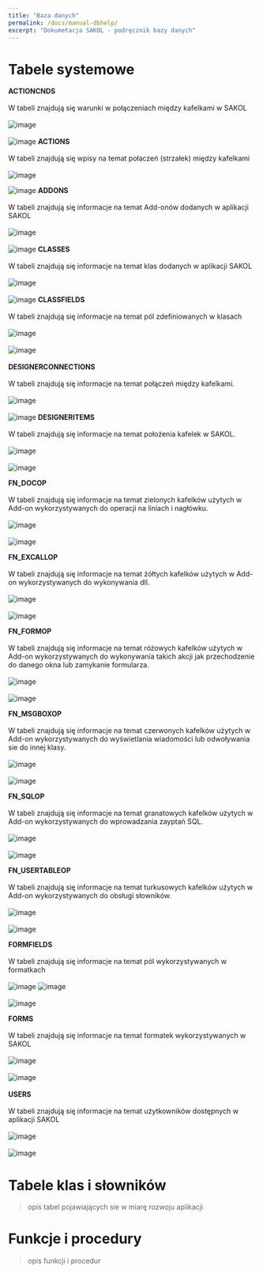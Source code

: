 ```yaml
---
title: "Baza danych"
permalink: /docs/manual-dbhelp/
excerpt: "Dokumetacja SAKOL - podręcznik bazy danych"
---
```


# Tabele systemowe

<strong> ACTIONCNDS </strong>
<br>
<br>
W tabeli znajdują się warunki w połączeniach między kafelkami w SAKOL
<br>
<br>
![image](https://user-images.githubusercontent.com/93259107/164467465-49b4fa6c-3827-418d-bc17-ace65e20f38c.png)
<br>
<br>
![image](https://user-images.githubusercontent.com/93259107/164465060-38bd0f30-aec3-4c6c-8494-312c675242b4.png)
<strong> ACTIONS </strong>
<br>
<br>
W tabeli znajdują się wpisy na temat połaczeń (strzałek) między kafelkami
<br>
<br>
![image](https://user-images.githubusercontent.com/93259107/164468037-828108a6-1de0-43df-8934-145be4b5521c.png)

![image](https://user-images.githubusercontent.com/93259107/164466880-3c3e1d1f-6886-4478-814d-654ed58baeeb.png)
<strong> ADDONS </strong>
<br>
<br>
W tabeli znajdują się informacje na temat Add-onów dodanych w aplikacji SAKOL
<br>
<br>
![image](https://user-images.githubusercontent.com/93259107/164470387-b8520ea2-ed5b-4669-879d-583bd8851369.png)
<br>
<br>
![image](https://user-images.githubusercontent.com/93259107/164470446-34815bb3-9506-45ec-8b0f-6f4523c6ba33.png)
<strong> CLASSES </strong>
<br>
<br>
W tabeli znajdują się informacje na temat klas dodanych w aplikacji SAKOL
<br>
<br>
![image](https://user-images.githubusercontent.com/93259107/165076719-e55b8430-a9d2-4546-8f78-6caddd73a99d.png)
<br>
<br>
![image](https://user-images.githubusercontent.com/93259107/165076798-429ed0c1-202a-4cd9-9d3e-6bd416bca140.png)
<strong> CLASSFIELDS </strong>
<br>
<br>
W tabeli znajdują się informacje na temat pól zdefiniowanych w klasach 
<br>
<br>
![image](https://user-images.githubusercontent.com/93259107/165078990-88bef66c-6def-43ab-b375-53fa2c9c6867.png)
<br>
<br>
![image](https://user-images.githubusercontent.com/93259107/165079047-46aebb3f-62a7-4c74-a0d6-2475abcd0cab.png)
<br>
<br>
<strong> DESIGNERCONNECTIONS </strong>
<br>
<br>
W tabeli znajdują się informacje na temat połączeń między kafelkami. 
<br>
<br>
![image](https://user-images.githubusercontent.com/93259107/165083508-60177566-ad95-4dca-afc1-52029762874a.png)
<br>
<br>
![image](https://user-images.githubusercontent.com/93259107/165083596-d9e67535-030a-4ac3-b389-b42e2bf0a178.png)
<strong> DESIGNERITEMS </strong>
<br>
<br>
W tabeli znajdują się informacje na temat położenia kafelek w SAKOL. 
<br>
<br>
![image](https://user-images.githubusercontent.com/93259107/165084574-951422f6-4ecf-4390-88e9-fb4823ceb5cc.png)
<br>
<br>
![image](https://user-images.githubusercontent.com/93259107/165084627-f3d1ab0f-8409-4bce-898d-e6711d57a70d.png)

<strong> FN_DOCOP </strong>
<br>
<br>
W tabeli znajdują się informacje na temat zielonych kafelków użytych w Add-on wykorzystywanych do operacji na liniach i nagłówku. 
<br>
<br>
![image](https://user-images.githubusercontent.com/93259107/165086026-241979c1-5891-4cda-9fce-c5e0cbf2a109.png)
<br>
<br>
![image](https://user-images.githubusercontent.com/93259107/165086084-98791e4c-1ed8-4c7f-8e5c-ad315221df5a.png)

<strong> FN_EXCALLOP </strong>
<br>
<br>
W tabeli znajdują się informacje na temat żółtych kafelków użytych w Add-on wykorzystywanych do wykonywania dll. 
<br>
<br>
![image](https://user-images.githubusercontent.com/93259107/165096110-8cf34ac8-23af-4faa-a181-38d00902253f.png)
<br>
<br>
![image](https://user-images.githubusercontent.com/93259107/165096209-09e40eec-1b17-4d2a-961a-25dd837020bc.png)

<strong> FN_FORMOP </strong>
<br>
<br>
W tabeli znajdują się informacje na temat różowych kafelków użytych w Add-on wykorzystywanych do wykonywania takich akcji jak przechodzenie do danego okna lub zamykanie formularza. 
<br>
<br>
![image](https://user-images.githubusercontent.com/93259107/165096651-c20344eb-f370-4879-ab52-d770311bc619.png)
<br>
<br>
![image](https://user-images.githubusercontent.com/93259107/165096713-2e0b170a-0deb-4bcd-92b5-85c20b5e70ce.png)

<strong> FN_MSGBOXOP </strong>
<br>
<br>
W tabeli znajdują się informacje na temat czerwonych kafelków użytych w Add-on wykorzystywanych do wyświetlania wiadomości lub odwoływania sie do innej klasy. 
<br>
<br>
![image](https://user-images.githubusercontent.com/93259107/165097222-fd4c03a7-d337-4bfe-90ab-c0366e7c77b1.png)
<br>
<br>
![image](https://user-images.githubusercontent.com/93259107/165097355-dac76d27-fecf-4ff7-b5ac-863988c3c5b5.png)

<strong> FN_SQLOP </strong>
<br>
<br>
W tabeli znajdują się informacje na temat granatowych kafelków użytych w Add-on wykorzystywanych do wprowadzania zayptań SQL.
<br>
<br>
![image](https://user-images.githubusercontent.com/93259107/165097807-a3d78d9a-e889-4022-adb5-ec8f1ce7651b.png)
<br>
<br>
![image](https://user-images.githubusercontent.com/93259107/165097857-53b5909e-fb65-44c9-99d5-1d269aa0440f.png)

<strong> FN_USERTABLEOP </strong>
<br>
<br>
W tabeli znajdują się informacje na temat turkusowych kafelków użytych w Add-on wykorzystywanych do obsługi słowników.
<br>
<br>
![image](https://user-images.githubusercontent.com/93259107/165099421-866b2383-30a2-4090-b345-03e43c28723c.png)
<br>
<br>
![image](https://user-images.githubusercontent.com/93259107/165099481-e2aefbe6-898f-4128-82fe-c14cbdc5f52e.png)

<strong> FORMFIELDS </strong>
<br>
<br>
W tabeli znajdują się informacje na temat pól wykorzystywanych w formatkach
<br>
<br>
![image](https://user-images.githubusercontent.com/93259107/165100589-d72f28dd-644f-4dc3-a8ce-965bb4c8aed9.png)
![image](https://user-images.githubusercontent.com/93259107/165100644-60b0892a-a178-4c16-97d2-41574ee1a463.png)
<br>
<br>
![image](https://user-images.githubusercontent.com/93259107/165100877-082527c8-b499-4272-8db8-cc51b70f984d.png)

<strong> FORMS </strong>
<br>
<br>
W tabeli znajdują się informacje na temat formatek wykorzystywanych w SAKOL
<br>
<br>
![image](https://user-images.githubusercontent.com/93259107/165101093-7e8df105-0048-4d6e-80a2-21d382b56665.png)
<br>
<br>
![image](https://user-images.githubusercontent.com/93259107/165103164-212e80f7-e45c-468d-bc0b-69c5320c8c72.png)
<br>
<br>
<strong> USERS </strong>
<br>
<br>
W tabeli znajdują się informacje na temat użytkowników dostępnych w aplikacji SAKOL
<br>
<br>
![image](https://user-images.githubusercontent.com/93259107/165103339-1f02a23e-4629-4446-b021-546f79b06d7e.png)
<br>
<br>
![image](https://user-images.githubusercontent.com/93259107/165103455-57acb51e-bcb7-4892-b511-0d7e04b322e7.png)
# Tabele klas i słowników
> opis tabel pojawiających sie w miarę rozwoju aplikacji
# Funkcje i procedury
> opis funkcji i procedur
